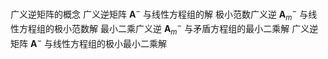 
广义逆矩阵的概念
广义逆矩阵 ${\mathbf{A}^{-}}$ 与线性方程组的解
极小范数广义逆 ${\mathbf{A}_{m}^{-}}$ 与线性方程组的极小范数解
最小二乘广义逆 ${\mathbf{A}_{m}^{-}}$ 与矛盾方程组的最小二乘解
广义逆矩阵 ${\mathbf{A}^{-}}$ 与线性方程组的极小最小二乘解

